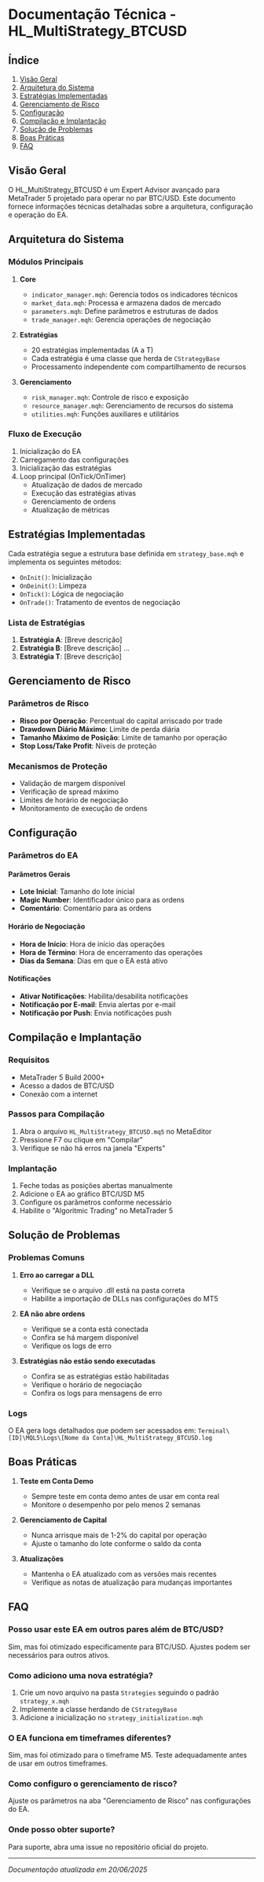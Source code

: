 # Documentação Técnica - HL_MultiStrategy_BTCUSD

## Índice

1. [Visão Geral](#visão-geral)
2. [Arquitetura do Sistema](#arquitetura-do-sistema)
3. [Estratégias Implementadas](#estratégias-implementadas)
4. [Gerenciamento de Risco](#gerenciamento-de-risco)
5. [Configuração](#configuração)
6. [Compilação e Implantação](#compilação-e-implantação)
7. [Solução de Problemas](#solução-de-problemas)
8. [Boas Práticas](#boas-práticas)
9. [FAQ](#faq)

## Visão Geral

O HL_MultiStrategy_BTCUSD é um Expert Advisor avançado para MetaTrader 5 projetado para operar no par BTC/USD. Este documento fornece informações técnicas detalhadas sobre a arquitetura, configuração e operação do EA.

## Arquitetura do Sistema

### Módulos Principais

1. **Core**
   - `indicator_manager.mqh`: Gerencia todos os indicadores técnicos
   - `market_data.mqh`: Processa e armazena dados de mercado
   - `parameters.mqh`: Define parâmetros e estruturas de dados
   - `trade_manager.mqh`: Gerencia operações de negociação

2. **Estratégias**
   - 20 estratégias implementadas (A a T)
   - Cada estratégia é uma classe que herda de `CStrategyBase`
   - Processamento independente com compartilhamento de recursos

3. **Gerenciamento**
   - `risk_manager.mqh`: Controle de risco e exposição
   - `resource_manager.mqh`: Gerenciamento de recursos do sistema
   - `utilities.mqh`: Funções auxiliares e utilitários

### Fluxo de Execução

1. Inicialização do EA
2. Carregamento das configurações
3. Inicialização das estratégias
4. Loop principal (OnTick/OnTimer)
   - Atualização de dados de mercado
   - Execução das estratégias ativas
   - Gerenciamento de ordens
   - Atualização de métricas

## Estratégias Implementadas

Cada estratégia segue a estrutura base definida em `strategy_base.mqh` e implementa os seguintes métodos:

- `OnInit()`: Inicialização
- `OnDeinit()`: Limpeza
- `OnTick()`: Lógica de negociação
- `OnTrade()`: Tratamento de eventos de negociação

### Lista de Estratégias

1. **Estratégia A**: [Breve descrição]
2. **Estratégia B**: [Breve descrição]
...
20. **Estratégia T**: [Breve descrição]

## Gerenciamento de Risco

### Parâmetros de Risco

- **Risco por Operação**: Percentual do capital arriscado por trade
- **Drawdown Diário Máximo**: Limite de perda diária
- **Tamanho Máximo de Posição**: Limite de tamanho por operação
- **Stop Loss/Take Profit**: Níveis de proteção

### Mecanismos de Proteção

- Validação de margem disponível
- Verificação de spread máximo
- Limites de horário de negociação
- Monitoramento de execução de ordens

## Configuração

### Parâmetros do EA

#### Parâmetros Gerais
- **Lote Inicial**: Tamanho do lote inicial
- **Magic Number**: Identificador único para as ordens
- **Comentário**: Comentário para as ordens

#### Horário de Negociação
- **Hora de Início**: Hora de início das operações
- **Hora de Término**: Hora de encerramento das operações
- **Dias da Semana**: Dias em que o EA está ativo

#### Notificações
- **Ativar Notificações**: Habilita/desabilita notificações
- **Notificação por E-mail**: Envia alertas por e-mail
- **Notificação por Push**: Envia notificações push

## Compilação e Implantação

### Requisitos
- MetaTrader 5 Build 2000+
- Acesso a dados de BTC/USD
- Conexão com a internet

### Passos para Compilação

1. Abra o arquivo `HL_MultiStrategy_BTCUSD.mq5` no MetaEditor
2. Pressione F7 ou clique em "Compilar"
3. Verifique se não há erros na janela "Experts"

### Implantação

1. Feche todas as posições abertas manualmente
2. Adicione o EA ao gráfico BTC/USD M5
3. Configure os parâmetros conforme necessário
4. Habilite o "Algoritmic Trading" no MetaTrader 5

## Solução de Problemas

### Problemas Comuns

1. **Erro ao carregar a DLL**
   - Verifique se o arquivo .dll está na pasta correta
   - Habilite a importação de DLLs nas configurações do MT5

2. **EA não abre ordens**
   - Verifique se a conta está conectada
   - Confira se há margem disponível
   - Verifique os logs de erro

3. **Estratégias não estão sendo executadas**
   - Confira se as estratégias estão habilitadas
   - Verifique o horário de negociação
   - Confira os logs para mensagens de erro

### Logs

O EA gera logs detalhados que podem ser acessados em:
`Terminal\[ID]\MQL5\Logs\[Nome da Conta]\HL_MultiStrategy_BTCUSD.log`

## Boas Práticas

1. **Teste em Conta Demo**
   - Sempre teste em conta demo antes de usar em conta real
   - Monitore o desempenho por pelo menos 2 semanas

2. **Gerenciamento de Capital**
   - Nunca arrisque mais de 1-2% do capital por operação
   - Ajuste o tamanho do lote conforme o saldo da conta

3. **Atualizações**
   - Mantenha o EA atualizado com as versões mais recentes
   - Verifique as notas de atualização para mudanças importantes

## FAQ

### Posso usar este EA em outros pares além de BTC/USD?
Sim, mas foi otimizado especificamente para BTC/USD. Ajustes podem ser necessários para outros ativos.

### Como adiciono uma nova estratégia?
1. Crie um novo arquivo na pasta `Strategies` seguindo o padrão `strategy_x.mqh`
2. Implemente a classe herdando de `CStrategyBase`
3. Adicione a inicialização no `strategy_initialization.mqh`

### O EA funciona em timeframes diferentes?
Sim, mas foi otimizado para o timeframe M5. Teste adequadamente antes de usar em outros timeframes.

### Como configuro o gerenciamento de risco?
Ajuste os parâmetros na aba "Gerenciamento de Risco" nas configurações do EA.

### Onde posso obter suporte?
Para suporte, abra uma issue no repositório oficial do projeto.

---
*Documentação atualizada em 20/06/2025*
